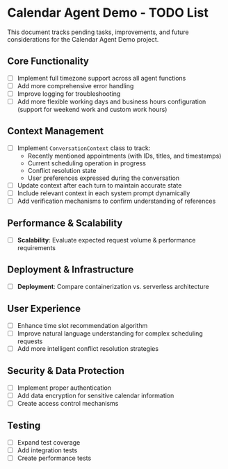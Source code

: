 # Calendar Agent Demo - TODO List

This document tracks pending tasks, improvements, and future considerations for the Calendar Agent Demo project.

## Core Functionality

- [ ] Implement full timezone support across all agent functions
- [ ] Add more comprehensive error handling
- [ ] Improve logging for troubleshooting
- [ ] Add more flexible working days and business hours configuration (support for weekend work and custom work hours)

## Context Management

- [ ] Implement `ConversationContext` class to track:
  - Recently mentioned appointments (with IDs, titles, and timestamps)
  - Current scheduling operation in progress
  - Conflict resolution state
  - User preferences expressed during the conversation
- [ ] Update context after each turn to maintain accurate state
- [ ] Include relevant context in each system prompt dynamically
- [ ] Add verification mechanisms to confirm understanding of references

## Performance & Scalability

- [ ] **Scalability**: Evaluate expected request volume & performance requirements

## Deployment & Infrastructure

- [ ] **Deployment**: Compare containerization vs. serverless architecture

## User Experience

- [ ] Enhance time slot recommendation algorithm
- [ ] Improve natural language understanding for complex scheduling requests
- [ ] Add more intelligent conflict resolution strategies

## Security & Data Protection

- [ ] Implement proper authentication
- [ ] Add data encryption for sensitive calendar information
- [ ] Create access control mechanisms

## Testing

- [ ] Expand test coverage
- [ ] Add integration tests
- [ ] Create performance tests
